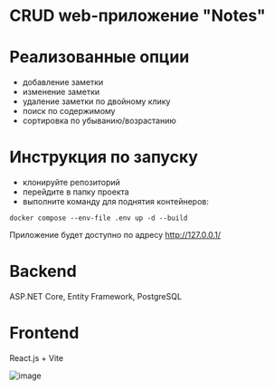 # CRUD web-приложение "Notes"
# Реализованные опции
- добавление заметки
- изменение заметки
- удаление заметки по двойному клику
- поиск по содержимому
- сортировка по убыванию/возрастанию
  
# Инструкция по запуску
- клонируйте репозиторий
- перейдите в папку проекта
- выполните команду для поднятия контейнеров:
```docker
docker compose --env-file .env up -d --build
```
Приложение будет доступно по адресу http://127.0.0.1/
# Backend
ASP.NET Core, Entity Framework, PostgreSQL
# Frontend
React.js + Vite

![image](https://github.com/user-attachments/assets/103eb2fb-2937-4c7f-9bb5-8c149345e124)

